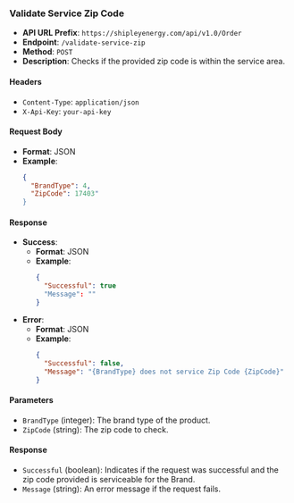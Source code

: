 ### Validate Service Zip Code

- **API URL Prefix**: `https://shipleyenergy.com/api/v1.0/Order`
- **Endpoint**: `/validate-service-zip`
- **Method**: `POST`
- **Description**: Checks if the provided zip code is within the service area.

#### Headers
- `Content-Type`: `application/json`
- `X-Api-Key`: `your-api-key`

#### Request Body
- **Format**: JSON
- **Example**:
    ```json
    {
      "BrandType": 4,
      "ZipCode": 17403"
    }
    ```

#### Response
- **Success**:
  - **Format**: JSON
  - **Example**:
    ```json
    {
      "Successful": true
      "Message": ""
    }
    ```
- **Error**:
  - **Format**: JSON
  - **Example**:
    ```json
    {
      "Successful": false,
      "Message": "{BrandType} does not service Zip Code {ZipCode}"
    }
    ```

#### Parameters
- `BrandType` (integer): The brand type of the product.
- `ZipCode` (string): The zip code to check.

#### Response
- `Successful` (boolean): Indicates if the request was successful and the zip code provided is serviceable for the Brand.
- `Message` (string): An error message if the request fails.